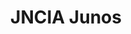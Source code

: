---
title: "JNCIA Junos"
name: "Juniper Networks Certified Associate"
link: https://www.credly.com/badges/1315e0fb-6340-4f67-b6ea-aa79cc0305b3/public_url
image: /images/certIcons/cert_jncia-junos.png
order: 10

---